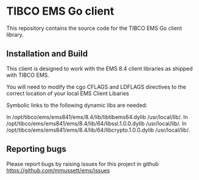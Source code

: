 TIBCO EMS Go client
===================

This repository contains the source code for the TIBCO EMS Go client library.

Installation and Build
----------------------

This client is designed to work with the EMS 8.4 client libraries as shipped with TIBCO EMS.

You will need to modify the cgo CFLAGS and LDFLAGS directives to the correct location of your local EMS Client Libaries

Symbolic links to the following dynamic libs are needed:

ln /opt/tibco/ems/ems841/ems/8.4/lib/libtibems64.dylib /usr/local/lib/.
ln /opt/tibco/ems/ems841/ems/8.4/lib/64/libssl.1.0.0.dylib /usr/local/lib/.
ln /opt/tibco/ems/ems841/ems/8.4/lib/64/libcrypto.1.0.0.dylib /usr/local/lib/.

Reporting bugs
--------------

Please report bugs by raising issues for this project in github https://github.com/mmussett/ems/issues
